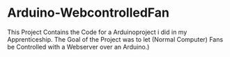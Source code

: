 # Arduino-WebcontrolledFan
This Project Contains the Code for a Arduinoproject i did in my Apprenticeship. The Goal of the Project was to let (Normal Computer) Fans be Controlled with a Webserver over an Arduino.)
